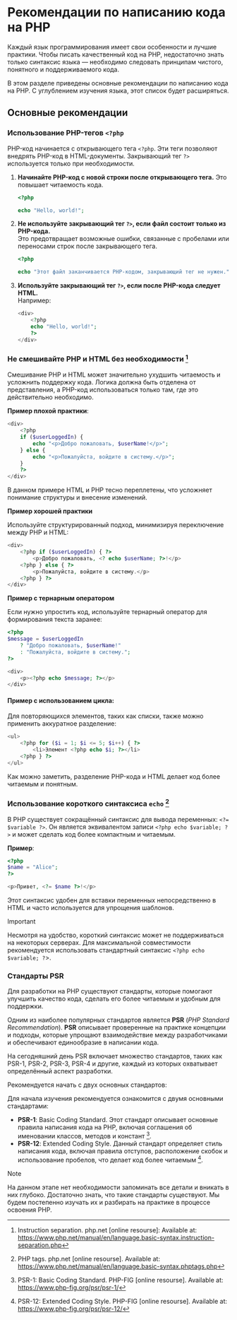# Рекомендации по написанию кода на PHP

Каждый язык программирования имеет свои особенности и лучшие практики. Чтобы писать качественный код на PHP, недостаточно знать только синтаксис языка — необходимо следовать принципам чистого, понятного и поддерживаемого кода.

В этом разделе приведены основные рекомендации по написанию кода на PHP. С углублением изучения языка, этот список будет расширяться.

## Основные рекомендации

### Использование PHP-тегов `<?php`

PHP-код начинается с открывающего тега `<?php`. Эти теги позволяют внедрять PHP-код в HTML-документы. Закрывающий тег `?>` используется только при необходимости.

1. **Начинайте PHP-код с новой строки после открывающего тега.**
   Это повышает читаемость кода.

   ```php
   <?php
   
   echo "Hello, world!";
   ```

2. **Не используйте закрывающий тег `?>`, если файл состоит только из PHP-кода.**  
   Это предотвращает возможные ошибки, связанные с пробелами или переносами строк после закрывающего тега.

   ```php
   <?php
   
   echo "Этот файл заканчивается PHP-кодом, закрывающий тег не нужен.";
   ```

3. **Используйте закрывающий тег `?>`, если после PHP-кода следует HTML.**  
   Например:
   ```php
   <div>
       <?php
       echo "Hello, world!";
       ?>
   </div>
   ```

### Не смешивайте PHP и HTML без необходимости [^2]

Смешивание PHP и HTML может значительно ухудшить читаемость и усложнить поддержку кода. Логика должна быть отделена от представления, а PHP-код использоваться только там, где это действительно необходимо.

**Пример плохой практики**:

```php
<div>
    <?php
    if ($userLoggedIn) {
        echo "<p>Добро пожаловать, $userName!</p>";
    } else {
        echo "<p>Пожалуйста, войдите в систему.</p>";
    }
    ?>
</div>
```

В данном примере HTML и PHP тесно переплетены, что усложняет понимание структуры и внесение изменений.

**Пример хорошей практики**

Используйте структурированный подход, минимизируя переключение между PHP и HTML:

```php
<div>
    <?php if ($userLoggedIn) { ?>
        <p>Добро пожаловать, <? echo $userName; ?>!</p>
    <?php } else { ?>
        <p>Пожалуйста, войдите в систему.</p>
    <?php } ?>
</div>
```

**Пример с тернарным оператором**

Если нужно упростить код, используйте тернарный оператор для формирования текста заранее:

```php
<?php
$message = $userLoggedIn
    ? "Добро пожаловать, $userName!"
    : "Пожалуйста, войдите в систему.";
?>

<div>
    <p><?php echo $message; ?></p>
</div>
```

#### Пример с использованием цикла:

Для повторяющихся элементов, таких как списки, также можно применить аккуратное разделение:

```php
<ul>
    <?php for ($i = 1; $i <= 5; $i++) { ?>
        <li>Элемент <?php echo $i; ?></li>
    <?php } ?>
</ul>
```

Как можно заметить, разделение PHP-кода и HTML делает код более читаемым и понятным.

### Использование короткого синтаксиса `echo` [^1]

В PHP существует сокращённый синтаксис для вывода переменных: `<?= $variable ?>`. Он является эквивалентом записи `<?php echo $variable; ?>` и может сделать код более компактным и читаемым.

**Пример**:

```php
<?php
$name = "Alice";
?>

<p>Привет, <?= $name ?>!</p>
```

Этот синтаксис удобен для вставки переменных непосредственно в HTML и часто используется для упрощения шаблонов.

> [!IMPORTANT]
> Несмотря на удобство, короткий синтаксис может не поддерживаться на некоторых серверах. Для максимальной совместимости рекомендуется использовать стандартный синтаксис `<?php echo $variable; ?`>.

### Стандарты PSR

Для разработки на PHP существуют стандарты, которые помогают улучшить качество кода, сделать его более читаемым и удобным для поддержки.

Одним из наиболее популярных стандартов является **PSR** (*PHP Standard Recommendation*). **PSR** описывает проверенные на практике концепции и подходы, которые упрощают взаимодействие между разработчиками и обеспечивают единообразие в написании кода.

На сегодняшний день PSR включает множество стандартов, таких как PSR-1, PSR-2, PSR-3, PSR-4 и другие, каждый из которых охватывает определённый аспект разработки.

Рекомендуется начать с двух основных стандартов:

Для начала изучения рекомендуется ознакомится с двумя основными стандартами:

- **PSR-1**: Basic Coding Standard. Этот стандарт описывает основные правила написания кода на PHP, включая соглашения об именовании классов, методов и констант [^3].
- **PSR-12**: Extended Coding Style. Данный стандарт определяет стиль написания кода, включая правила отступов, расположение скобок и использование пробелов, что делает код более читаемым [^4].

> [!NOTE]
> На данном этапе нет необходимости запоминать все детали и вникать в них глубоко. Достаточно знать, что такие стандарты существуют. Мы будем постепенно изучать их и разбирать на практике в процессе освоения PHP.

[^1]: PHP tags. php.net [online resourse]. Available at: https://www.php.net/manual/en/language.basic-syntax.phptags.php
[^2]: Instruction separation. php.net [online resourse]: Available at: https://www.php.net/manual/en/language.basic-syntax.instruction-separation.php
[^3]: PSR-1: Basic Coding Standard. PHP-FIG [online resourse]. Available at: https://www.php-fig.org/psr/psr-1/
[^4]: PSR-12: Extended Coding Style. PHP-FIG [online resourse]. Available at: https://www.php-fig.org/psr/psr-12/